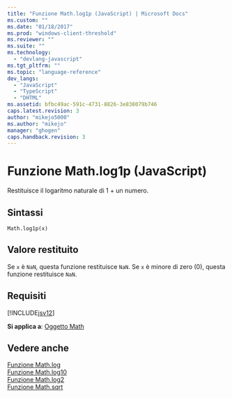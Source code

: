 ```yaml
---
title: "Funzione Math.log1p (JavaScript) | Microsoft Docs"
ms.custom: ""
ms.date: "01/18/2017"
ms.prod: "windows-client-threshold"
ms.reviewer: ""
ms.suite: ""
ms.technology: 
  - "devlang-javascript"
ms.tgt_pltfrm: ""
ms.topic: "language-reference"
dev_langs: 
  - "JavaScript"
  - "TypeScript"
  - "DHTML"
ms.assetid: bfbc49ac-591c-4731-8826-3e838079b746
caps.latest.revision: 3
author: "mikejo5000"
ms.author: "mikejo"
manager: "ghogen"
caps.handback.revision: 3
---
```

# Funzione Math.log1p (JavaScript)
Restituisce il logaritmo naturale di 1 \+ un numero.  
  
## Sintassi  
  
```  
Math.log1p(x)   
```  
  
## Valore restituito  
 Se `x` è `NaN`, questa funzione restituisce `NaN`.  Se `x` è minore di zero \(0\), questa funzione restituisce `NaN`.  
  
## Requisiti  
 [!INCLUDE[jsv12](../../javascript/reference/includes/jsv12-md.md)]  
  
 **Si applica a**: [Oggetto Math](../../javascript/reference/math-object-javascript.md)  
  
## Vedere anche  
 [Funzione Math.log](../../javascript/reference/math-log-function-javascript.md)   
 [Funzione Math.log10 ](../../javascript/reference/math-log10-function-javascript.md)   
 [Funzione Math.log2 ](../../javascript/reference/math-log2-function-javascript.md)   
 [Funzione Math.sqrt](../../javascript/reference/math-sqrt-function-javascript.md)